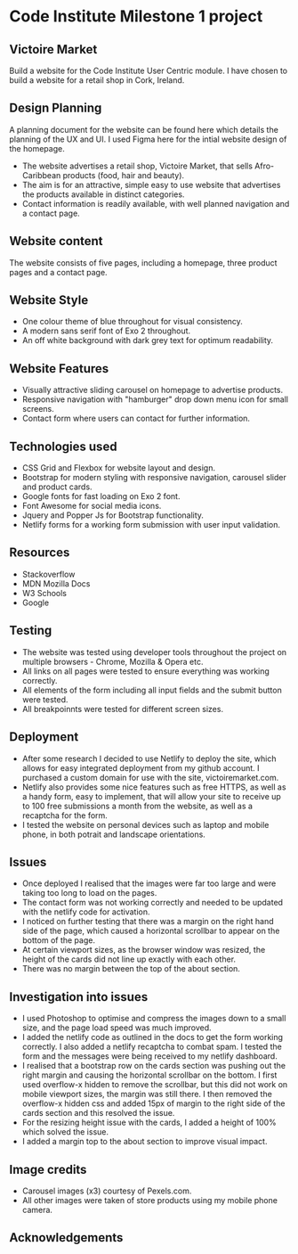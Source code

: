 # Code Institute Milestone 1 project

## Victoire Market
 Build a website for the Code Institute User Centric module. I have chosen to build a website for a retail shop in Cork, Ireland. 

 ## Design Planning

A planning document for the website can be found here which details the planning of the UX and UI. I used Figma here for the intial website design of the homepage.

  - The website advertises a retail shop, Victoire Market, that sells Afro-Caribbean products (food, hair and beauty).
  - The aim is for an attractive, simple easy to use website that advertises the products available in distinct categories.
  - Contact information is readily available, with well planned navigation and a contact page.

## Website content

The website consists of five pages, including a homepage, three product pages and a contact page.

## Website Style

- One colour theme of blue throughout for visual consistency. 
- A modern sans serif font of Exo 2 throughout.
- An off white background with dark grey text for optimum readability.

## Website Features

- Visually attractive sliding carousel on homepage to advertise products.
- Responsive navigation with "hamburger" drop down menu icon for small screens.
- Contact form where users can contact for further information.

## Technologies used

- CSS Grid and Flexbox for website layout and design.
- Bootstrap for modern styling with responsive navigation, carousel slider and product cards. 
- Google fonts for fast loading on Exo 2 font.
- Font Awesome for social media icons.
- Jquery and Popper Js for Bootstrap functionality.
- Netlify forms for a working form submission with user input validation.
  
## Resources

- Stackoverflow
- MDN Mozilla Docs
- W3 Schools
- Google
  
## Testing

- The website was tested using developer tools throughout the project on multiple browsers - Chrome, Mozilla & Opera etc.
- All links on all pages were tested to ensure everything was working correctly.
- All elements of the form including all input fields and the submit button were tested.
- All breakpoinnts were tested for different screen sizes.

## Deployment

- After some research I decided to use Netlify to deploy the site, which allows for easy integrated deployment from my github account. I purchased a custom domain for use with the site, victoiremarket.com.
- Netlify also provides some nice features such as free HTTPS, as well as a handy form, easy to implement, that will allow your site to receive up to 100 free submissions a month from the website, as well as a recaptcha for the form.
- I tested the website on personal devices such as laptop and mobile phone, in both potrait and landscape orientations.

## Issues

- Once deployed I realised that the images were far too large and were taking too long to load on the pages.
- The contact form was not working correctly and needed to be updated with the netlify code for activation.
- I noticed on further testing that there was a margin on the right hand side of the page, which caused a horizontal scrollbar to appear on the bottom of the page.
- At certain viewport sizes, as the browser window was resized, the height of the cards did not line up exactly with each other.
- There was no margin between the top of the about section.

## Investigation into issues

- I used Photoshop to optimise and compress the images down to a small size, and the page load speed was much improved.
- I added the netlify code as outlined in the docs to get the form working correctly. I also added a netlify recaptcha to combat spam. I tested the form and the messages were being received to my netlify dashboard.
- I realised that a bootstrap row on the cards section was pushing out the right margin and causing the horizontal scrollbar on the bottom. I first used overflow-x hidden to remove the scrollbar, but this did not work on mobile viewport sizes, the margin was still there. I then removed the overflow-x hidden css and added 15px of margin to the right side of the cards section and this resolved the issue.
- For the resizing height issue with the cards, I added a height of 100% which solved the issue.
- I added a margin top to the about section to improve visual impact.

## Image credits

- Carousel images (x3) courtesy of Pexels.com.
- All other images were taken of store products using my mobile phone camera.

## Acknowledgements













